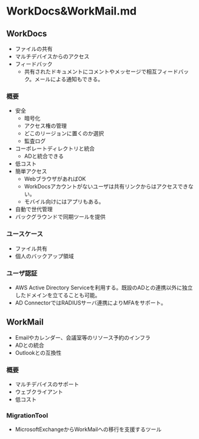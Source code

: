 # WorkDocs&WorkMail.md
## WorkDocs
- ファイルの共有
- マルチデバイスからのアクセス
- フィードバック
	- 共有されたドキュメントにコメントやメッセージで相互フィードバック。メールによる通知もできる。
### 概要
- 安全
	- 暗号化
	- アクセス権の管理
	- どこのリージョンに置くのか選択
	- 監査ログ
- コーポレートディレクトリと統合
	- ADと統合できる
- 低コスト
- 簡単アクセス
	- WebブラウザがあればOK
	- WorkDocsアカウントがないユーザは共有リンクからはアクセスできない。
	- モバイル向けにはアプリもある。
- 自動で世代管理
- バックグラウンドで同期ツールを提供

### ユースケース
- ファイル共有
- 個人のバックアップ領域

### ユーザ認証
- AWS Active Directory Serviceを利用する。既設のADとの連携以外に独立したドメインを立てることも可能。
- AD ConnectorではRADIUSサーバ連携によりMFAをサポート。


## WorkMail
- Emailやカレンダー、会議室等のリソース予約のインフラ
- ADとの統合
- Outlookとの互換性
### 概要
- マルチデバイスのサポート
- ウェブクライアント
- 低コスト

### MigrationTool
- MicrosoftExchangeからWorkMailへの移行を支援するツール
